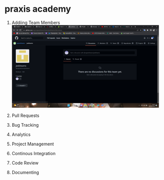 # praxis academy

1. Addiing Team Members
  ![Add new member](\pictures\1.png)
2. Pull Requests

3. Bug Tracking

4. Analytics

5. Project Management

6. Continous Integration

7. Code Review

8. Documenting